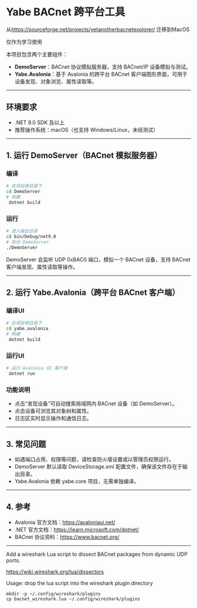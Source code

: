 # Yabe BACnet 跨平台工具

从<https://sourceforge.net/projects/yetanotherbacnetexplorer/> 迁移到MacOS

仅作为学习使用

本项目包含两个主要组件：

- **DemoServer**：BACnet 协议模拟服务器，支持 BACnet/IP 设备模拟与测试。
- **Yabe.Avalonia**：基于 Avalonia 的跨平台 BACnet 客户端图形界面，可用于设备发现、对象浏览、属性读取等。

---

## 环境要求

- .NET 9.0 SDK 及以上
- 推荐操作系统：macOS（也支持 Windows/Linux，未经测试）

---

## 1. 运行 DemoServer（BACnet 模拟服务器）

### 编译

```sh
# 在项目根目录下
cd DemoServer
# 构建
 dotnet build
```

### 运行

```sh
# 进入输出目录
cd bin/Debug/net9.0
# 启动 DemoServer
./DemoServer
```

DemoServer 会监听 UDP 0xBAC0 端口，模拟一个 BACnet 设备，支持 BACnet 客户端发现、属性读取等操作。

---

## 2. 运行 Yabe.Avalonia（跨平台 BACnet 客户端）

### 编译UI

```sh
# 在项目根目录下
cd yabe.avalonia
# 构建
 dotnet build
```

### 运行UI

```sh
# 运行 Avalonia UI 客户端
 dotnet run
```

### 功能说明

- 点击“发现设备”可自动搜索局域网内 BACnet 设备（如 DemoServer）。
- 点击设备可浏览其对象树和属性。
- 日志区实时显示操作和通信日志。

---

## 3. 常见问题

- 如遇端口占用、权限等问题，请检查防火墙设置或以管理员权限运行。
- DemoServer 默认读取 DeviceStorage.xml 配置文件，确保该文件存在于输出目录。
- Yabe.Avalonia 依赖 yabe.core 项目，无需单独编译。

---

## 4. 参考

- Avalonia 官方文档：<https://avaloniaui.net/>
- .NET 官方文档：<https://learn.microsoft.com/dotnet/>
- BACnet 协议资料：<https://www.bacnet.org/>

---

Add a wireshark Lua script to dissect BACnet packages from dynamic UDP ports.

<https://wiki.wireshark.org/lua/dissectors>

Usage: drop the lua script into the wireshark plugin directory

```shell
mkdir -p ~/.config/wireshark/plugins
cp bacnet_wireshark.lua ~/.config/wireshark/plugins
```
